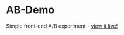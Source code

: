 # AB-Demo
Simple front-end A/B experiment - [view it live!](https://rubyclaguna.github.io/AB-Demo/)
